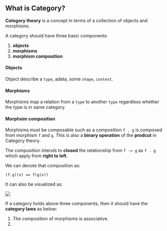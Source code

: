 ## What is Category?

**Category theory** is a concept in terms of a collection of objects and morphisms.

A category should have three basic components:

1. **objects** 
2. **morphisms** 
3. **morphism composition**

#### Objects

Object describe a `type`, adata, some `shape`, `context`.


#### Morphisms

Morphisms map a relation from a `type` to another `type` regardless whether the type is in same category.

#### Morphsim composition


Morphisms must be composable such as a composition `f . g` is composed from morphism `f` and `g`. This is also a **binary operation** of the **prodcut** in Category theory. 

The composition intends to **closed** the relationship from `f -> g` as `f . g` which apply from **right to left**.

We can denote that composition as:

`(f.g)(x) == f(g(x))`

It can also be visualized as:

![](https://upload.wikimedia.org/wikipedia/commons/thumb/e/ef/Commutative_diagram_for_morphism.svg/200px-Commutative_diagram_for_morphism.svg.png)


If a category holds above three components, then it should have the **category laws** as below:

1. The composition of morphisms is associative.
2. 


